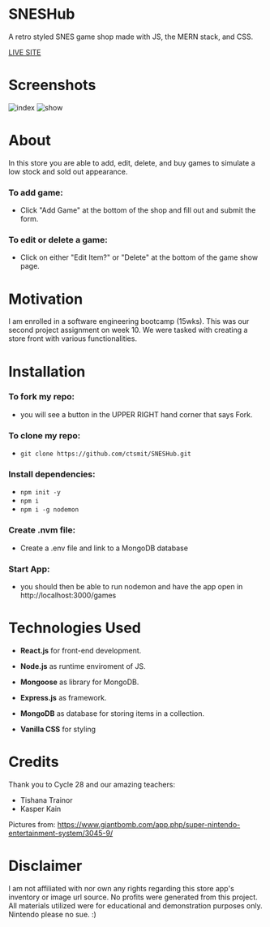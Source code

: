 # SNESHub
A retro styled SNES game shop made with JS, the MERN stack, and CSS. 

[LIVE SITE](https://sneshub.onrender.com)

# Screenshots

![index](https://user-images.githubusercontent.com/114516481/209236944-94696d7f-87ba-4032-9274-ff43919d2373.PNG)
![show](https://user-images.githubusercontent.com/114516481/209236929-b040a151-f847-48a9-9f6d-7ef49e55f1f5.PNG)

# About

In this store you are able to add, edit, delete, and buy games to simulate a low stock and sold out appearance.

### To add game:

- Click "Add Game" at the bottom of the shop and fill out and submit the form.

### To edit or delete a game:

- Click on either "Edit Item?" or "Delete" at the bottom of the game show page.
# Motivation

I am enrolled in a software engineering bootcamp (15wks). This was our second project assignment on week 10. We were tasked with creating a store front with various functionalities.

# Installation

### To fork my repo:

- you will see a button in the UPPER RIGHT hand corner that says Fork. 

### To clone my repo:

- `git clone https://github.com/ctsmit/SNESHub.git`

### Install dependencies:

- `npm init -y`
- `npm i`
- `npm i -g nodemon`

### Create .nvm file:

- Create a .env file and link to a MongoDB database

### Start App:

- you should then be able to run nodemon and have the app open in http://localhost:3000/games

# Technologies Used
- **React.js** for front-end development. 

- **Node.js** as runtime enviroment of JS.

- **Mongoose** as library for MongoDB.

- **Express.js** as framework.

- **MongoDB** as database for storing items in a collection.

- **Vanilla CSS** for styling

# Credits
Thank you to Cycle 28 and our amazing teachers:
- Tishana Trainor
- Kasper Kain

Pictures from: https://www.giantbomb.com/app.php/super-nintendo-entertainment-system/3045-9/

# Disclaimer
I am not affiliated with nor own any rights regarding this store app's inventory or image url source. No profits were generated from this project. All materials utilized were for educational and demonstration purposes only. Nintendo please no sue. :)
